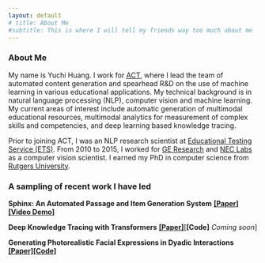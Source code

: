 ```yaml
---
layout: default
# title: About Me
#subtitle: This is where I will tell my friends way too much about me
---
```



### About Me

My name is Yuchi Huang. I work for [ACT](http://www.act.org), where I lead the team of automated content generation and spearhead R&D on the use of machine learning in various educational applications. My technical background is in natural language processing (NLP), computer vision and machine learning. My current areas of interest include automatic generation of multimodal educational resources, multimodal analytics for measurement of complex skills and competencies, and deep learning based knowledge tracing.


Prior to joining ACT, I was an NLP research scientist at [Educational Testing Service (ETS)](https://www.ets.org). From 2010 to 2015, I worked for [GE Research](https://www.ge.com/research/) and [NEC Labs](https://www.nec.com/en/global/rd/index.html) as a computer vision scientist. I earned my PhD in computer science from [Rutgers University](https://www.rutgers.edu).

### A sampling of recent work I have led

**Sphinx: An Automated Passage and Item Generation System** [**[Paper]**](/assets/papers/LAK20.pdf)[**[Video Demo]**](https://www.youtube.com/watch?v=hTLzOsi_Vn8)

**Deep Knowledge Tracing with Transformers** [**[Paper]**](/assets/papers/aied20.pdf)[**[Code]** *Coming soon*]

**Generating Photorealistic Facial Expressions in Dyadic Interactions** [**[Paper]**](/assets/papers/BMVC2018.pdf)[**[Code]**](https://github.com/yuchuang1979/Facial-Expressions-in-Dyadic-Interactions)
